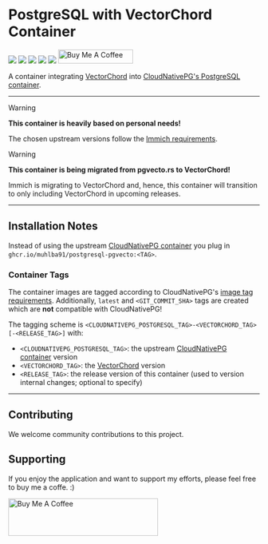 # PostgreSQL with VectorChord Container

[![](https://img.shields.io/github/license/muhlba91/postgresql-pgvecto-container?style=for-the-badge)](LICENSE)
[![](https://img.shields.io/github/actions/workflow/status/muhlba91/postgresql-pgvecto-container/release.yml?style=for-the-badge)](https://github.com/muhlba91/postgresql-pgvecto-container/actions/workflows/release.yml)
[![](https://api.scorecard.dev/projects/github.com/muhlba91/postgresql-pgvecto-container/badge?style=for-the-badge)](https://scorecard.dev/viewer/?uri=github.com/muhlba91/postgresql-pgvecto-container)
[![](https://img.shields.io/github/v/tag/muhlba91/postgresql-pgvecto-container?style=for-the-badge)](https://github.com/muhlba91/postgresql-pgvecto-container/releases)
[![](https://img.shields.io/github/release-date/muhlba91/postgresql-pgvecto-container?style=for-the-badge)](https://github.com/muhlba91/postgresql-pgvecto-container/releases)
<a href="https://www.buymeacoffee.com/muhlba91" target="_blank"><img src="https://cdn.buymeacoffee.com/buttons/default-orange.png" alt="Buy Me A Coffee" height="28" width="150"></a>

A container integrating [VectorChord](https://github.com/tensorchord/VectorChord) into [CloudNativePG's PostgreSQL container](https://github.com/cloudnative-pg/postgres-containers).

---

> [!WARNING]
> **This container is heavily based on personal needs!**
>
> The chosen upstream versions follow the [Immich requirements](https://github.com/immich-app/immich/blob/main/docker/docker-compose.yml).

> [!WARNING]
> **This container is being migrated from pgvecto.rs to VectorChord!**
>
> Immich is migrating to VectorChord and, hence, this container will transition to only including VectorChord in upcoming releases.

---

## Installation Notes

Instead of using the upstream [CloudNativePG container](https://github.com/cloudnative-pg/postgres-containers/pkgs/container/postgresql) you plug in `ghcr.io/muhlba91/postgresql-pgvecto:<TAG>`.

### Container Tags

The container images are tagged according to CloudNativePG's [image tag requirements](https://cloudnative-pg.io/documentation/1.23/container_images/#image-tag-requirements_1).
Additionally, `latest` and `<GIT_COMMIT_SHA>` tags are created which are **not** compatible with CloudNativePG!

The tagging scheme is `<CLOUDNATIVEPG_POSTGRESQL_TAG>-<VECTORCHORD_TAG>[-<RELEASE_TAG>]` with:

- `<CLOUDNATIVEPG_POSTGRESQL_TAG>`: the upstream [CloudNativePG container](https://github.com/cloudnative-pg/postgres-containers/pkgs/container/postgresql) version
- `<VECTORCHORD_TAG>`: the [VectorChord](https://github.com/tensorchord/VectorChord/releases) version
- `<RELEASE_TAG>`: the release version of this container (used to version internal changes; optional to specify)

---

## Contributing

We welcome community contributions to this project.

## Supporting

If you enjoy the application and want to support my efforts, please feel free to buy me a coffe. :)

<a href="https://www.buymeacoffee.com/muhlba91" target="_blank"><img src="https://cdn.buymeacoffee.com/buttons/default-orange.png" alt="Buy Me A Coffee" height="75" width="300"></a>
